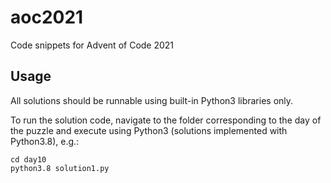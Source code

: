 # aoc2021
Code snippets for Advent of Code 2021

## Usage
All solutions should be runnable using built-in Python3 libraries only.

To run the solution code, navigate to the folder corresponding to the day of the puzzle and execute using Python3 (solutions implemented with Python3.8), e.g.:
```
cd day10
python3.8 solution1.py
```
